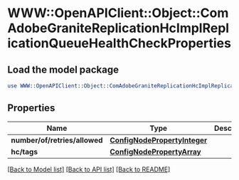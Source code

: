 # WWW::OpenAPIClient::Object::ComAdobeGraniteReplicationHcImplReplicationQueueHealthCheckProperties

## Load the model package
```perl
use WWW::OpenAPIClient::Object::ComAdobeGraniteReplicationHcImplReplicationQueueHealthCheckProperties;
```

## Properties
Name | Type | Description | Notes
------------ | ------------- | ------------- | -------------
**number/of/retries/allowed** | [**ConfigNodePropertyInteger**](ConfigNodePropertyInteger.md) |  | [optional] 
**hc/tags** | [**ConfigNodePropertyArray**](ConfigNodePropertyArray.md) |  | [optional] 

[[Back to Model list]](../README.md#documentation-for-models) [[Back to API list]](../README.md#documentation-for-api-endpoints) [[Back to README]](../README.md)


